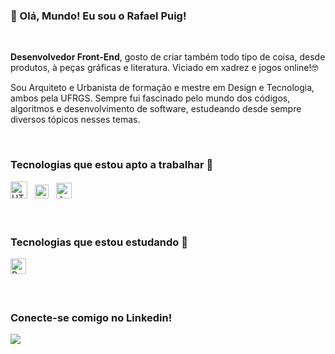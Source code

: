 ### 👋 Olá, Mundo! Eu sou o Rafael Puig!

<br />

**Desenvolvedor Front-End**, gosto de criar também todo tipo de coisa, desde produtos, à peças gráficas e literatura. Viciado em xadrez e jogos online!🤓

Sou Arquiteto e Urbanista de formação e mestre em Design e Tecnologia, ambos pela UFRGS. Sempre fui fascinado pelo mundo dos códigos, algoritmos e desenvolvimento de software, estudeando desde sempre diversos tópicos nesses temas.

<br />

###  Tecnologias que estou apto a trabalhar 🚀

<div>
  <img src="https://upload.wikimedia.org/wikipedia/commons/thumb/6/61/HTML5_logo_and_wordmark.svg/2048px-HTML5_logo_and_wordmark.svg.png" width="27" title="HTML5"/> &nbsp;
  <img src="https://user-images.githubusercontent.com/95223411/196292669-67de2a7e-054a-4f29-af93-d6b712600217.png" width="22" title="CSS3"/> &nbsp;
  <img src="https://user-images.githubusercontent.com/95223411/196292866-3b6775ea-828c-43a2-9962-0b7fcd8d93a1.png" width="25" title="JavaScript"/> &nbsp;
</div>

<br />
<br />

###  Tecnologias que estou estudando 🌱

<div>
  <img src="./images/react.png" width="25" title="React"/> &nbsp;
</div>

<br />
<br />

### Conecte-se comigo no Linkedin!

[<img src="https://img.shields.io/badge/linkedin-%230077B5.svg?&style=for-the-badge&logo=linkedin&logoColor=white" />](https://www.linkedin.com/in/rafael-puig/)
